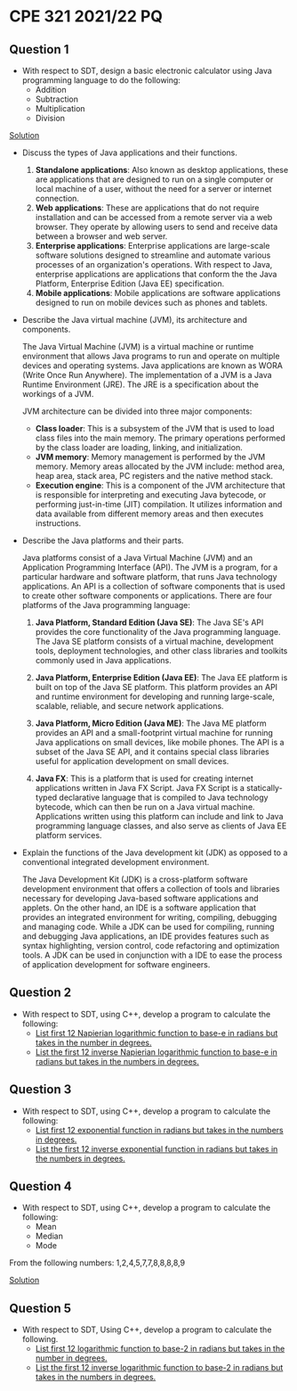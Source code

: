 # CPE 321 2021/22 PQ

## Question 1

- With respect to SDT, design a basic electronic calculator using Java programming language to do the following:
    - Addition
    - Subtraction
    - Multiplication
    - Division

[Solution](./2021-22_PQ/q1.java)

- Discuss the types of Java applications and their functions.
    1. **Standalone applications**: Also known as desktop applications, these are applications that are designed to run on a single computer or local machine of a user, without the need for a server or internet connection.
    2. **Web applications**: These are applications that do not require installation and can be accessed from a remote server 
    via a web browser. They operate by allowing users to send and receive data between a browser and web server.
    3. **Enterprise applications**: Enterprise applications are large-scale software solutions designed to streamline and automate various processes of an organization's operations. With respect to Java, enterprise applications are applications that conform the the Java Platform, Enterprise Edition (Java EE) specification. 
    4. **Mobile applications**: Mobile applications are software applications designed to run on mobile devices such as phones and tablets. 

- Describe the Java virtual machine (JVM), its architecture and components.

    The Java Virtual Machine (JVM) is a virtual machine or runtime environment that allows Java programs to run and operate on multiple devices and operating systems. Java applications are known as WORA (Write Once Run Anywhere). The implementation of a JVM is a Java Runtime Environment (JRE). The JRE is a specification about the workings of a JVM.

    JVM architecture can be divided into three major components:

    - **Class loader**: This is a subsystem of the JVM that is used to load class files into the main memory. The primary operations performed by the class loader are loading, linking, and initialization.
    - **JVM memory**: Memory management is performed by the JVM memory. Memory areas allocated by the JVM include: method area, heap area, stack area, PC registers and the native method stack.
    - **Execution engine**: This is a component of the JVM architecture that is responsible for interpreting and executing Java bytecode, or performing just-in-time (JIT) compilation. It utilizes information and data available from different memory areas and then executes instructions.
- Describe the Java platforms and their parts.
    
    Java platforms consist of a Java Virtual Machine (JVM) and an Application Programming Interface (API). The JVM is a program, for a particular hardware and software platform, that runs Java technology applications. An API is a collection of software components that is used to create other software components or applications. There are four platforms of the Java programming language:

    1. **Java Platform, Standard Edition (Java SE)**: The Java SE's API provides the core functionality of the Java programming language. The Java SE platform consists of a virtual machine, development tools, deployment technologies, and other class libraries and toolkits commonly used in Java applications.

    2. **Java Platform, Enterprise Edition (Java EE)**: The Java EE platform is built on top of the Java SE platform. This platform provides an API and runtime environment for developing and running large-scale, scalable, reliable, and secure network applications.

    3. **Java Platform, Micro Edition (Java ME)**: The Java ME platform provides an API and a small-footprint virtual machine for running Java applications on small devices, like mobile phones. The API is a subset of the Java SE API, and it contains special class libraries useful for application development on small devices.
    
    4. **Java FX**: This is a platform that is used for creating internet applications written in Java FX Script. Java FX Script is a statically-typed declarative language that is compiled to Java technology bytecode, which can then be run on a Java virtual machine. Applications written using this platform can include and link to Java programming language classes, and also serve as clients of Java EE platform services.

- Explain the functions of the Java development kit (JDK) as opposed to a conventional integrated development environment.

    The Java Development Kit (JDK) is a cross-platform software development environment that offers a collection of tools and libraries necessary for developing Java-based software applications and applets. On the other hand, an IDE is a software application that provides an integrated environment for writing, compiling, debugging and managing code. While a JDK can be used for compiling, running and debugging Java applications, an IDE provides features such as syntax highlighting, version control, code refactoring and optimization tools. A JDK can be used in conjunction with a IDE to ease the process of application development for software engineers. 

## Question 2

- With respect to SDT, using C++, develop a program to calculate the following:
    - [List first 12 Napierian logarithmic function to base-e in radians but takes in the number in degrees.](./2021-22_PQ/q2i.cpp)
    - [List the first 12 inverse Napierian logarithmic function to base-e in radians but takes in the numbers in degrees.](./2021-22_PQ/q2ii.cpp)


## Question 3

- With respect to SDT, using C++, develop a program to calculate the following:
    - [List first 12 exponential function in radians but takes in the numbers in degrees.](./2021-22_PQ/q3i.cpp)
    - [List the first 12 inverse exponential function in radians but takes in the numbers in degrees.](./2021-22_PQ/q3ii.cpp)

## Question 4

- With respect to SDT, using C++, develop a program to calculate the following:
    - Mean
    - Median
    - Mode

From the following numbers: 1,2,4,5,7,7,8,8,8,8,9

[Solution](./2021-22_PQ/q4.cpp)

## Question 5

- With respect to SDT, Using C++, develop a program to calculate the following.
    - [List first 12 logarithmic function to base-2 in radians but takes in the number in degrees.](./2021-22_PQ/q5i.cpp)
    - [List the first 12 inverse logarithmic function to base-2 in radians but takes in the numbers in degrees.](./2021-22_PQ/q5ii.cpp)